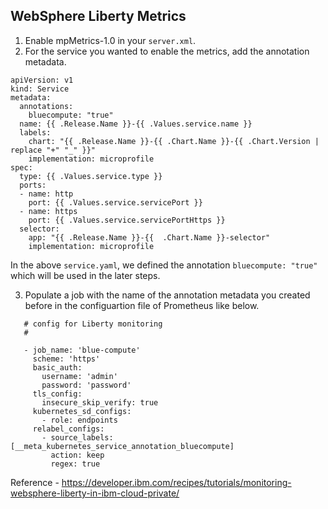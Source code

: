 ## WebSphere Liberty Metrics

1. Enable mpMetrics-1.0 in your `server.xml`.
2. For the service you wanted to enable the metrics, add the annotation metadata.

```
apiVersion: v1
kind: Service
metadata:
  annotations:
    bluecompute: "true"
  name: {{ .Release.Name }}-{{ .Values.service.name }}
  labels:
    chart: "{{ .Release.Name }}-{{ .Chart.Name }}-{{ .Chart.Version | replace "+" "_" }}"
    implementation: microprofile
spec:
  type: {{ .Values.service.type }}
  ports:
  - name: http
    port: {{ .Values.service.servicePort }}
  - name: https
    port: {{ .Values.service.servicePortHttps }}
  selector:
    app: "{{ .Release.Name }}-{{  .Chart.Name }}-selector"
    implementation: microprofile
 ```
 
 In the above `service.yaml`, we defined the annotation `bluecompute: "true"` which will be used in the later steps.
 
 3. Populate a job with the name of the annotation metadata you created before in the configuartion file of Prometheus like below.
 
 ```
    # config for Liberty monitoring
    #

    - job_name: 'blue-compute'
      scheme: 'https'
      basic_auth:
        username: 'admin'
        password: 'password'
      tls_config:
        insecure_skip_verify: true
      kubernetes_sd_configs:
        - role: endpoints
      relabel_configs:
        - source_labels: [__meta_kubernetes_service_annotation_bluecompute]
          action: keep
          regex: true  
```

Reference - https://developer.ibm.com/recipes/tutorials/monitoring-websphere-liberty-in-ibm-cloud-private/

